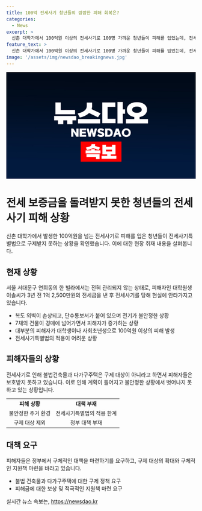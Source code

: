 ```yaml
---
title: 100억 전세사기 청년들의 깜깜한 피해 회복은?
categories:
  - News
excerpt: >
  신촌 대학가에서 100억원 이상의 전세사기로 100명 가까운 청년들이 피해를 입었는데, 전세사기특별법으로 구제받지 못하고 있습니다. 대학원생 이솔 씨를 비롯한 피해자들은 전세금을 냈지만 경매가 된 빌라에 대한 어두운 현실을 마주하고 있습니다. 이들은 보호를 받을 수 없는 상황이라며 정부의 대책을 요구하고 있습니다. 구제 대상이 아닌 건축물에 대한 문제도 제기되고 있습니다. 피해자들은 불안한 상황에서도 더 큰 피해를 입지 않길 바라고 있습니다.
feature_text: >
  신촌 대학가에서 100억원 이상의 전세사기로 100명 가까운 청년들이 피해를 입었는데, 전세사기특별법으로 구제받지 못하고 있습니다. 대학원생 이솔 씨를 비롯한 피해자들은 전세금을 냈지만 경매가 된 빌라에 대한 어두운 현실을 마주하고 있습니다. 이들은 보호를 받을 수 없는 상황이라며 정부의 대책을 요구하고 있습니다. 구제 대상이 아닌 건축물에 대한 문제도 제기되고 있습니다. 피해자들은 불안한 상황에서도 더 큰 피해를 입지 않길 바라고 있습니다.
image: '/assets/img/newsdao_breakingnews.jpg'
---
```


<p><img src="/assets/img/newsdao_breakingnews.jpg" alt="pcversion 속보" /></p>

<h1>전세 보증금을 돌려받지 못한 청년들의 전세사기 피해 상황</h1>

<p data-ke-size="size16">신촌 대학가에서 발생한 100억원을 넘는 전세사기로 피해를 입은 청년들이 전세사기특별법으로 구제받지 못하는 상황을 확인했습니다. 이에 대한 현장 취재 내용을 살펴봅니다.</p>

<h2>현재 상황</h2>

<p data-ke-size="size16">서울 서대문구 연희동의 한 빌라에서는 전혀 관리되지 않는 상태로, 피해자인 대학원생 이솔씨가 3년 전 1억 2,500만원의 전세금을 낸 후 전세사기를 당해 현실에 안타가지고 있습니다.</p>

<ul>
    <li>복도 외벽이 손상되고, 단수통보서가 붙어 있으며 전기가 불안정한 상황</li>
    <li>7채의 건물이 경매에 넘어가면서 피해자가 증가하는 상황</li>
    <li>대부분의 피해자가 대학생이나 사회초년생으로 100억원 이상의 피해 발생</li>
    <li>전세사기특별법의 적용이 어려운 상황</li>
</ul>

<h2>피해자들의 상황</h2>

<p data-ke-size="size16">전세사기로 인해 불법건축물과 다가구주택은 구제 대상이 아니라고 하면서 피해자들은 보호받지 못하고 있습니다. 이로 인해 계획이 틀어지고 불안정한 상황에서 벗어나지 못하고 있는 상황입니다.</p>

<table>
    <tr>
        <td style="text-align: center; height: 17px;"><b>피해 상황</b></td>
        <td style="text-align: center; height: 17px;"><b>대책 부재</b></td>
    </tr>
    <tr>
        <td style="text-align: center; height: 17px;">불안정한 주거 환경</td>
        <td style="text-align: center; height: 17px;">전세사기특별법의 적용 한계</td>
    </tr>
    <tr>
        <td style="text-align: center; height: 17px;">구제 대상 제외</td>
        <td style="text-align: center; height: 17px;">정부 대책 부재</td>
    </tr>
</table>

<h2>대책 요구</h2>

<p data-ke-size="size16">피해자들은 정부에서 구체적인 대책을 마련하기를 요구하고, 구제 대상의 확대와 구체적인 지원책 마련을 바라고 있습니다.</p>

<ul>
    <li>불법 건축물과 다가구주택에 대한 구제 정책 요구</li>
    <li>피해금에 대한 보상 및 적극적인 지원책 마련 요구</li>
</ul>

<p data-ke-size="size16"></p>
실시간 뉴스 속보는, <a href="https://newsdao.kr" rel="dofollow">https://newsdao.kr</a>


